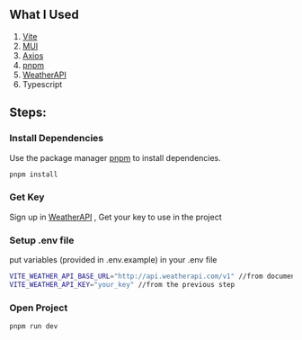 ## What I Used

1. [Vite](https://vitejs.dev/)
2. [MUI](https://mui.com/)
3. [Axios](https://www.axios.com/)
4. [pnpm](https://pnpm.io/installation)
5. [WeatherAPI](https://www.weatherapi.com/)
6. Typescript

## Steps:

### Install Dependencies

Use the package manager [pnpm](https://pnpm.io/installation) to install dependencies.

```bash
pnpm install
```

### Get Key

Sign up in [WeatherAPI](https://www.weatherapi.com/) , Get your key to use in the project

### Setup .env file

put variables (provided in .env.example) in your .env file

```bash
VITE_WEATHER_API_BASE_URL="http://api.weatherapi.com/v1" //from documentation
VITE_WEATHER_API_KEY="your_key" //from the previous step
```

### Open Project

```bash
pnpm run dev
```
